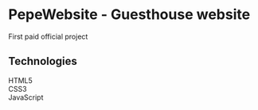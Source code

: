 # PepeWebsite - Guesthouse website
  First paid official project
## Technologies  
  HTML5</br>
  CSS3</br>
  JavaScript</br>
  

